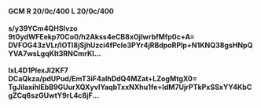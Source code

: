 #### GCM R 20/0c/400 L 20/0c/400
**s/y39YCm4QHSIvzo**<br/>**9t0ydWFEekp70Co0/h2Akss4eCB8xOjIwrbfMfp0c+A=**<br/>**DVFOG43zVLr/lOTI8jSjhUzci4fPcle3PYr4jRBdpoRPlp+N1KNQ38gsHNpQYVA7wsLgqKIt3RNCmrKl...**<br/><br/>
**lxL4D1PIexJI2KF7**<br/>**DCaQkza/pdUPud/EmT3iF4alhDdQ4MZat+LZogMtgX0=**<br/>**TgJilaxihlEbB9GUurXQXyvIYaqbTxxNXhu1fe+IdM7UjrPTkPxSSxYY4KbCgZCq6szGUwtY9rL4c8jF...**